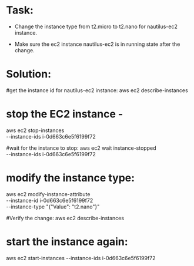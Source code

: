 # Task:

- Change the instance type from t2.micro to t2.nano for nautilus-ec2 instance.

- Make sure the ec2 instance nautilus-ec2 is in running state after the change.

# Solution:

#get the instance id for nautilus-ec2 instance:
aws ec2 describe-instances


# stop the EC2 instance - 
aws ec2 stop-instances \
    --instance-ids i-0d663c6e5f6199f72

#wait for the instance to stop:
aws ec2 wait instance-stopped \
    --instance-ids i-0d663c6e5f6199f72

# modify the instance type:
aws ec2 modify-instance-attribute \
    --instance-id i-0d663c6e5f6199f72 \
    --instance-type "{\"Value\": \"t2.nano\"}"

#Verify the change:
aws ec2 describe-instances

# start the instance again:
aws ec2 start-instances --instance-ids i-0d663c6e5f6199f72  